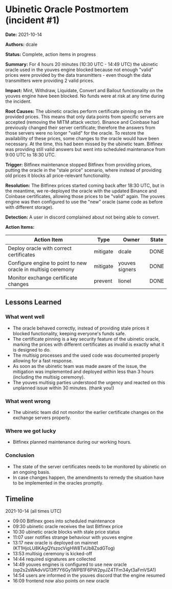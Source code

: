 # Ubinetic Oracle Postmortem (incident #1)

**Date:** 2021-10-14

**Authors:** dcale

**Status:** Complete, action items in progress

**Summary:** For 4 hours 20 minutes (10:30 UTC - 14:49 UTC) the ubinetic oracle used in the youves engine blocked because not enough "valid" prices were provided by the data transmitters - even though the data transmitters were providing 2 valid prices.

**Impact:** Mint, Withdraw, Liquidate, Convert and Bailout functionality on the youves engine have been blocked. No funds were at risk at any time during the incident.

**Root Causes:** The ubinetic oracles perform certificate pinning on the provided prices. This means that only data points from specific servers are accepted (removing the MITM attack vector). Binance and Coinbase had previously changed their server certificate; therefore the answers from those servers were no longer "valid" for the oracle. To restore the availability of these prices, some changes to the oracle would have been necessary. At the time, this had been missed by the ubinetic team. Bitfinex was providing still valid answers but went into scheduled maintenance from 9:00 UTC to 18:30 UTC.

**Trigger:** Bitfinex maintenance stopped Bitfinex from providing prices, putting the oracle in the "stale price" scenario, where instead of providing old prices it blocks all price-relevant functionality.

**Resolution:** The Bitfinex prices started coming back after 18:30 UTC, but in the meantime, we re-deployed the oracle with the updated Binance and Coinbase certificates, allowing those prices to be "valid" again. The youves engine was then configured to use the "new" oracle (same code as before with different storage).

**Detection:** A user in discord complained about not being able to convert.

**Action Items:**

| Action Item | Type | Owner | State |
| -------- | -------- | -------- | -------- |
| Deploy oracle with correct certificates | mitigate     | dcale     | DONE |
| Configure engine to point to new oracle in multisig ceremony | mitigate     | youves signers   | DONE |
| Monitor exchange certificate changes  | prevent     | lionel   | DONE |

## Lessons Learned

### What went well

- The oracle behaved correctly, instead of providing stale prices it blocked functionality, keeping everyone's funds safe.
- The certificate pinning is a key security feature of the ubinetic oracle, marking the prices with different certificates as invalid is exactly what it is designed to do.
- The multisig processes and the used code was documented properly allowing for a fast response.
- As soon as the ubinetic team was made aware of the issue, the mitigation was implemented and deployed within less than 3 hours (including the multisig ceremony).
- The youves multisig parties understood the urgency and reacted on this unplanned issue within 30 minutes. (thank you!)

### What went wrong

- The ubinetic team did not monitor the earlier certificate changes on the exchange servers properly.

### Where we got lucky

- Bitfinex planned maintenance during our working hours.

### Conclusion

- The state of the server certificates needs to be monitored by ubinetic on an ongoing basis. 
- In case changes happen, the  amendments to remedy the situation have to be implemented in the oracles promptly.

## Timeline

2021-10-14 (all times UTC)

- 09:00 Bitfinex goes into scheduled maintenance
- 09:30 ubinetic oracle receives the last Bitfinex price
- 10:30 ubinetic oracle blocks with stale price status
- 11:07 user notifies strange behaviour with youves engine
- 13:17 new oracle is deployed on mainnet (KT1HjoLU8KAgQYszocVigHW8TxUb8ZsdGTog)
- 13:53 multisig ceremony is kicked-off
- 14:44 required signatures are collected
- 14:49 youves engines is configured to use new oracle (op2s2sWAdvVG13ff7Y6Gy1WPB1F6PW2pyJZ4TFm34yt3aFmVSA1)
- 14:54 users are informed in the youves discord that the engine resumed
- 16:09 frontend now also points on new oracle 
